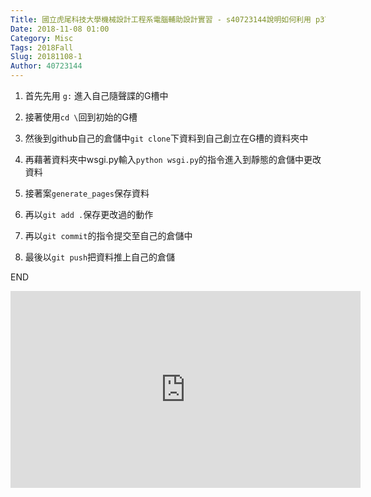 ```yaml
---
Title: 國立虎尾科技大學機械設計工程系電腦輔助設計實習 - s40723144說明如何利用 p37 中的 git 建立個人的 Github Pages 網站(week1)
Date: 2018-11-08 01:00
Category: Misc
Tags: 2018Fall
Slug: 20181108-1
Author: 40723144
---
```


<!-- PELICAN_END_SUMMARY -->

1. 首先先用 `g:` 進入自己隨聲諜的G槽中

1. 接著使用`cd \`回到初始的G槽

1. 然後到github自己的倉儲中`git clone`下資料到自己創立在G槽的資料夾中

1. 再藉著資料夾中wsgi.py輸入`python wsgi.py`的指令進入到靜態的倉儲中更改資料

1. 接著案`generate_pages`保存資料

1. 再以`git add .`保存更改過的動作

1. 再以`git commit`的指令提交至自己的倉儲中

1. 最後以`git push`把資料推上自己的倉儲 

END

<iframe width="560" height="315" src="https://www.youtube.com/embed/ZHmbx06drtc" frameborder="0" allow="accelerometer; autoplay; encrypted-media; gyroscope; picture-in-picture" allowfullscreen></iframe>
